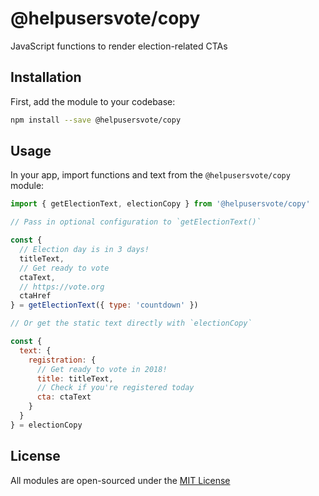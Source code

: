 # @helpusersvote/copy

JavaScript functions to render election-related CTAs

## Installation

First, add the module to your codebase:

```bash
npm install --save @helpusersvote/copy
```

## Usage

In your app, import functions and text from the `@helpusersvote/copy` module:

```javascript
import { getElectionText, electionCopy } from '@helpusersvote/copy'

// Pass in optional configuration to `getElectionText()`

const {
  // Election day is in 3 days!
  titleText,
  // Get ready to vote
  ctaText,
  // https://vote.org
  ctaHref
} = getElectionText({ type: 'countdown' })

// Or get the static text directly with `electionCopy`

const {
  text: {
    registration: {
      // Get ready to vote in 2018!
      title: titleText,
      // Check if you're registered today
      cta: ctaText
    }
  }
} = electionCopy
```

## License

All modules are open-sourced under the [MIT License](https://github.com/helpusersvote/modules/blob/master/license)